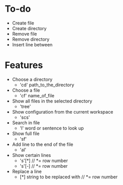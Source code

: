 # To-do

* Create file
* Create directory
* Remove file
* Remove directory
* Insert line between

# Features

* Choose a directory
  * 'cd' path_to_the_directory
* Choose a file
  * 'cf' name_of_file
* Show all files in the selected directory
  * 'tree'
* Show configuration from the current workspace
  * 'scs'
* Search in file
  * 'l' word or sentence to look up
* Show full file
  * 'sf'
* Add line to the end of the file
  * 'al'
* Show certain lines
  * 's'[*] // *= row number
  * 's'[*-*] // *= row number
* Replace a line
  * [*] string to be replaced with // *= row number
